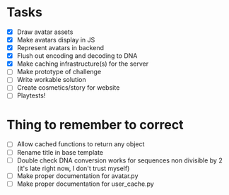 # Tasks
- [x] Draw avatar assets
- [x] Make avatars display in JS
- [x] Represent avatars in backend
- [x] Flush out encoding and decoding to DNA
- [x] Make caching infrastructure(s) for the server
- [ ] Make prototype of challenge
- [ ] Write workable solution
- [ ] Create cosmetics/story for website
- [ ] Playtests!

# Thing to remember to correct
- [ ] Allow cached functions to return any object
- [ ] Rename title in base template
- [ ] Double check DNA conversion works for sequences non divisible by 2 (it's late right now, I don't trust myself)
- [ ] Make proper documentation for avatar.py
- [ ] Make proper documentation for user_cache.py